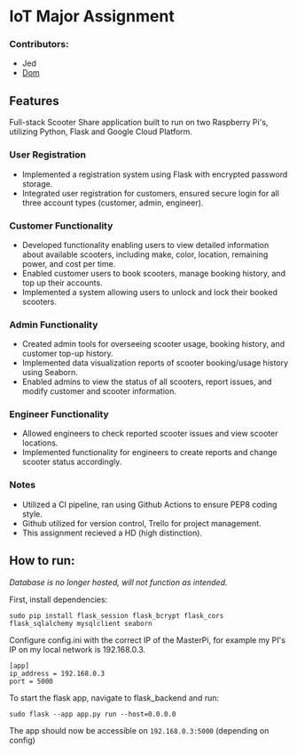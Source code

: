 # IoT Major Assignment

### Contributors:
- Jed
- [Dom](https://github.com/weggith)

## Features

Full-stack Scooter Share application built to run on two Raspberry Pi's, utilizing Python, Flask and Google Cloud Platform.

### User Registration
- Implemented a registration system using Flask with encrypted password storage.
- Integrated user registration for customers, ensured secure login for all three account types (customer, admin, engineer).

### Customer Functionality
- Developed functionality enabling users to view detailed information about available scooters, including make, color, location, remaining power, and cost per time.
- Enabled customer users to book scooters, manage booking history, and top up their accounts.
- Implemented a system allowing users to unlock and lock their booked scooters.

### Admin Functionality
- Created admin tools for overseeing scooter usage, booking history, and customer top-up history.
- Implemented data visualization reports of scooter booking/usage history using Seaborn.
- Enabled admins to view the status of all scooters, report issues, and modify customer and scooter information.

### Engineer Functionality
- Allowed engineers to check reported scooter issues and view scooter locations.
- Implemented functionality for engineers to create reports and change scooter status accordingly.

### Notes
- Utilized a CI pipeline, ran using Github Actions to ensure PEP8 coding style.
- Github utilized for version control, Trello for project management.
- This assignment recieved a HD (high distinction).

## How to run:
*Database is no longer hosted, will not function as intended.*

First, install dependencies:
```
sudo pip install flask_session flask_bcrypt flask_cors flask_sqlalchemy mysqlclient seaborn
```
Configure config.ini with the correct IP of the MasterPi, for example my PI's IP on my local network is 192.168.0.3.
```
[app]
ip_address = 192.168.0.3
port = 5000
```
To start the flask app, navigate to flask_backend and run:
```
sudo flask --app app.py run --host=0.0.0.0
```
The app should now be accessible on `192.168.0.3:5000` (depending on config)

